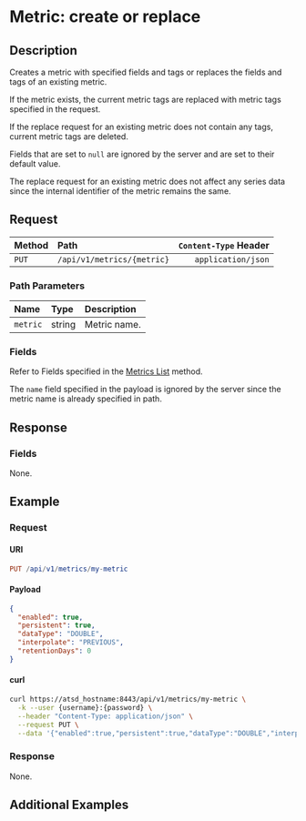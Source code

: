 # Metric: create or replace

## Description

Creates a metric with specified fields and tags or replaces the fields and tags of an existing metric.

If the metric exists, the current metric tags are replaced with metric tags specified in the request.

If the replace request for an existing metric does not contain any tags, current metric tags are deleted.

Fields that are set to `null` are ignored by the server and are set to their default value.

The replace request for an existing metric does not affect any series data since the internal identifier of the metric remains the same.

## Request

| Method | Path | `Content-Type` Header|
|:---|:---|---:|
| `PUT` | `/api/v1/metrics/{metric}` | `application/json` |

### Path Parameters

|**Name**|**Type**|**Description**|
|:---|:---|:---|
| `metric` |string|Metric name.|

### Fields

Refer to Fields specified in the [Metrics List](list.md#fields) method.

The `name` field specified in the payload is ignored by the server since the metric name is already specified in path.

## Response

### Fields

None.

## Example

### Request

#### URI

```elm
PUT /api/v1/metrics/my-metric
```

#### Payload

```json
{
  "enabled": true,
  "persistent": true,
  "dataType": "DOUBLE",
  "interpolate": "PREVIOUS",
  "retentionDays": 0
}
```

#### curl

```bash
curl https://atsd_hostname:8443/api/v1/metrics/my-metric \
  -k --user {username}:{password} \
  --header "Content-Type: application/json" \
  --request PUT \
  --data '{"enabled":true,"persistent":true,"dataType":"DOUBLE","interpolate": "PREVIOUS","retentionDays":0}'
```

### Response

None.

## Additional Examples
